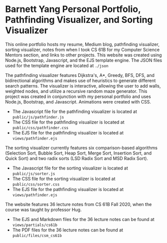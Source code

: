 # Barnett Yang Personal Portfolio, Pathfinding Visualizer, and Sorting Visualizer

This online portfolio hosts my resume, Medium blog, pathfinding visualizer, sorting visualizer, notes from when I took CS 61B for my Computer Science Mentors section, and links to other projects. This website was created using Node.js, Bootstrap, Javascript, and the EJS template engine. The JSON files used for the template engine are located at `./json`

The pathfinding visualizer features Dijkstra's, A*, Greedy, BFS, DFS, and bidirectional algorithms and makes use of heuristics to generate different search patterns. The visualizer is interactive, allowing the user to add walls, weighted nodes, and utilize a recursive random maze generator. This project was created in conjunction with my personal portfolio and uses Node.js, Bootstrap, and Javascript. Animations were created with CSS.
- The Javascript file for the pathfinding visualizer is located at `public/js/pathfinder.js`
- The CSS file for the pathfinding visualizer is located at `public/css/pathfinder.css`
- The EJS file for the pathfinding visualizer is located at `views/pathfinder.ejs`

The sorting visualizer currently features six comparison-based algorithms (Selection Sort, Bubble Sort, Heap Sort, Merge Sort, Insertion Sort, and Quick Sort) and two radix sorts (LSD Radix Sort and MSD Radix Sort).
- The Javascript file for the sorting visualizer is located at `public/js/sorter.js`
- The CSS file for the sorting visualizer is located at `public/css/sorter.css`
- The EJS file for the pathfinding visualizer is located at `views/pathfinder.ejs`

The website features 36 lecture notes from CS 61B Fall 2020, when the course was taught by professor Hug.
- The EJS and Markdown files for the 36 lecture notes can be found at `views/partials/cs61b`
- The PDF files for the 36 lecture notes can be found at `public/files/csm_cs61b`